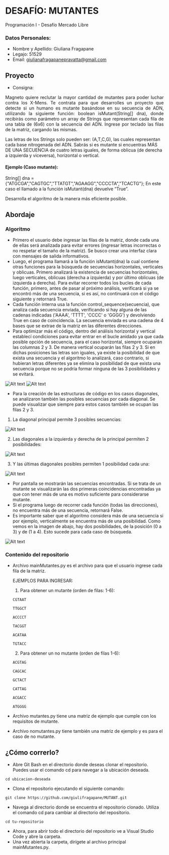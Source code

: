 # DESAFÍO: MUTANTES
Programación I - Desafío Mercado Libre
### Datos Personales:
* Nombre y Apellido: Giuliana Fragapane
* Legajo: 51529
* Email: giulianafragapanepravatta@gmail.com
## Proyecto
* Consigna:
<p align="justify">
Magneto quiere reclutar la mayor cantidad de mutantes para poder luchar contra los X-Mens. Te contrata para que desarrolles un proyecto que detecte si un humano es mutante basándose en su secuencia de ADN, utilizando la siguiente función: boolean isMutant(String[] dna), donde recibirás como parámetro un array de Strings que representan cada fila de una tabla de (6x6) con la secuencia del ADN. Ingrese por teclado las filas de la matriz, cargando las mismas.

Las letras de los Strings solo pueden ser: (A,T,C,G), las cuales representan cada base nitrogenada del ADN.
Sabrás si es mutante si encuentras MÁS DE UNA SECUENCIA de cuatro letras iguales, de forma oblicua (de derecha a izquierda y viceversa), horizontal o vertical.

#### Ejemplo (Caso mutante):
String[] dna = {"ATGCGA","CAGTGC","TTATGT","AGAAGG","CCCCTA","TCACTG"};
En este caso el llamado a la función isMutant(dna) devuelve “True”.

Desarrolla el algoritmo de la manera más eficiente posible.
</p>

## Abordaje
### Algoritmo
- Primero el usuario debe ingresar las filas de la matriz, donde cada una de ellas será analizada para evitar errores (ingresar letras incorrectas o no respetar el tamaño de la matriz). Se busco crear una interfaz clara con mensajes de salida informativos.
- Luego, el programa llamará a la función isMutant(dna) la cual contiene otras funciones para la búsqueda de secuencias horizontales, verticales y oblicuas. Primero analizará la existencia de secuencias horizontales, luego verticales, oblicuas (derecha a izquierda) y por último oblicuas (de izquierda a derecha). Para evitar recorrer todos los bucles de cada función, primero, antes de pasar al próximo análisis, verificará si ya se encontró más de una secuencia, si es así, no continuará con el código siguiente y retornará True.
- Cada función interna usa la función control_sequence(secuencia), que analiza cada secuencia enviada, verificando si hay alguna de las cadenas indicadas ('AAAA', 'TTTT', 'CCCC' o 'GGGG') y devolviendo True en caso de coincidencia. La secuencia enviada es una cadena de 4 bases que se extrae de la matriz en las diferentes direcciones.
- Para optimizar más el código, dentro del análisis horizontal y vertical establecí condiciones para evitar entrar en el bucle anidado ya que cada posible opción de secuencia, para el caso horizontal, siempre ocuparán las columnas 2 y 3. De manera vertical ocuparán las filas 2 y 3.
Si en dichas posiciones las letras son iguales, ya existe la posibilidad de que exista una secuencia y el algoritmo lo analizará, caso contrario, si hubieran letras diferentes ya se elimina la posibilidad de que exista una secuencia porque no se podría formar ninguna de las 3 posibilidades y se evitará.

![Alt text](image.png)
![Alt text](image-1.png)
- Para la creación de las estructuras de código en los casos diagonales, se analizaron también las posibles secuencias por cada diagonal. Se puede visualizar que siempre para estos casos también se ocupan las filas 2 y 3.

1. La diagonal principal permite 3 posibles secuencias:

![Alt text](image-3.png)

2. Las diagonales a la izquierda y derecha de la principal permiten 2 posibilidades:

![Alt text](image-4.png)

3. Y las últimas diagonales posibles permiten 1 posibilidad cada una:

![Alt text](image-5.png)

- Por pantalla se mostrarán las secuencias encontradas. Si se trata de un mutante se visualizarán las dos primeras coincidencias encontradas ya que con tener más de una es motivo suficiente para considerarse mutante.
- Si el programa luego de recorrer cada función (todas las direcciones), no encuentra más de una secuencia, retornará False.
- Es importante saber que el algoritmo considera más de una secuencia si por ejemplo, verticalmente se encuentra más de una posibilidad. Como vemos en la imagen de abajo, hay dos posibilidades, de la posición (0 a 3) y de (1 a 4). Esto sucede para cada caso de búsqueda.

![Alt text](image-2.png)
### Contenido del repositorio
- Archivo mainMutantes.py es el archivo para que el usuario ingrese cada fila de la matriz.

    EJEMPLOS PARA INGRESAR:
    
    1. Para obtener un mutante (orden de filas: 1-6): 
    ```             
    CGTAAT 
    ``` 
    ```
    TTGGCT 
    ```
    ```
    ACCCCT 
    ```
    ```
    TACGGT 
    ```
    ```
    ACATAA 
    ```
    ```
    TGTACC
    ```
    2. Para obtener un no mutante (orden de filas 1-6):
    ```             
    ACGTAG
    ``` 
    ```
    CAGCAC 
    ```
    ```
    GCTACT 
    ```
    ```
    CATTAG 
    ```
    ```
    ACGACC 
    ```
    ```
    ATGGGG
    ```
- Archivo mutantes.py tiene una matriz de ejemplo que cumple con los requisitos de mutante.
- Archivo nomutantes.py tiene también una matriz de ejemplo y es para el caso de no mutante.
## ¿Cómo correrlo?
- Abre Git Bash en el directorio donde deseas clonar el repositorio. 
Puedes usar el comando cd para navegar a la ubicación deseada.
```
cd ubicacion-deseada
```
- Clona el repositorio ejecutando el siguiente comando:
``` 
git clone https://github.com/giulifragapane/MUTANT.git
```
- Navega al directorio donde se encuentra el repositorio clonado. Utiliza el comando cd para cambiar al directorio del repositorio.
``` 
cd tu-repositorio
```
- Ahora, para abrir todo el directorio del repositorio ve a Visual Studio Code y abre la carpeta.
- Una vez abierta la carpeta, dirígete al archivo principal mainMutantes.py.
